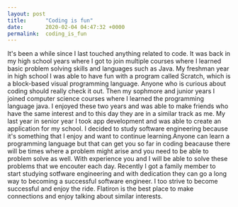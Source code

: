 ```yaml
---
layout: post
title:      "Coding is fun"
date:       2020-02-04 04:47:32 +0000
permalink:  coding_is_fun
---
```




It's been a while since I last touched anything related to code. It was back in my high school years where I got to join multiple courses where I learned basic problem solving skills and languages such as Java.  My freshman year in high school I was able to have fun with a program called Scratch, which is a block-based visual programming language. Anyone who is curious about coding should really check it out. Then my sophmore and junior years I joined computer science courses where I learned the programming language java. I enjoyed these two years and was able to make friends who have the same interest and to this day they are in a similar track as me. My last year in senior year I took app development and was able to create an application for my school. I decided to study software engineering because it's something that I enjoy and want to continue learning.Anyone can learn a programming language but that can get you so far in coding beacause there will be times where a problem might arise and you need to be able to problem solve as well. With experience you and I will be able to solve these problems that we encouter each day.  Recently I got a family member to start studying sotfware engineering and with dedication they can go a long way to becoming a successful software engineer. I too strive to become successful and enjoy the ride. Flatiron is the best place to make connections and enjoy talking about similar interests. 
